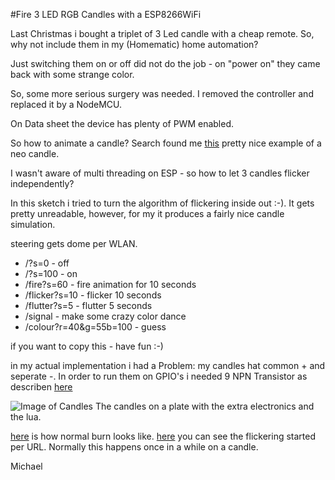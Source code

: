 #Fire 3 LED RGB Candles with a ESP8266WiFi

Last Christmas i bought a triplet of 3 Led candle with a cheap remote. So, why not include them in my (Homematic) home automation?

Just switching them on or off did not do the job - on "power on" they came back with some strange color.

So, some more serious surgery was needed. I removed the controller and replaced it by a NodeMCU.

On Data sheet the device has plenty of PWM enabled.

So how to animate a candle? Search found me [this](https://github.com/timpear/NeoCandle) pretty nice example of a neo candle.

I wasn't aware of multi threading on ESP - so how to let 3 candles flicker independently?

In this sketch i tried to turn the algorithm of flickering inside out :-). It gets pretty unreadable, however, for my it produces a fairly nice candle simulation.

steering gets dome per WLAN.

* /?s=0 - off
* /?s=100 - on
* /fire?s=60 - fire animation for 10 seconds
* /flicker?s=10 - flicker 10 seconds
* /flutter?s=5 - flutter 5 seconds
* /signal - make some crazy color dance
* /colour?r=40&g=55b=100 - guess

if you want to copy this - have fun :-)


in my actual implementation i had a Problem: my candles hat common + and seperate -. In order to run them on GPIO's i needed 9 NPN Transistor as describen [here](http://c-kolb.bplaced.net/projekte/elektronik/grundlagen/transistor/transistor_npn_pnp.php)



![Image of Candles](http://i.imgur.com/bX745KQ.jpg) The candles on a plate with the extra electronics and the lua.

[here](https://www.youtube.com/watch?v=WeON1zJlHes) is how normal burn looks like.
[here](https://youtu.be/TbT0xEX5yE8) you can see the flickering started per URL. Normally this happens once in a while on a candle.


Michael
